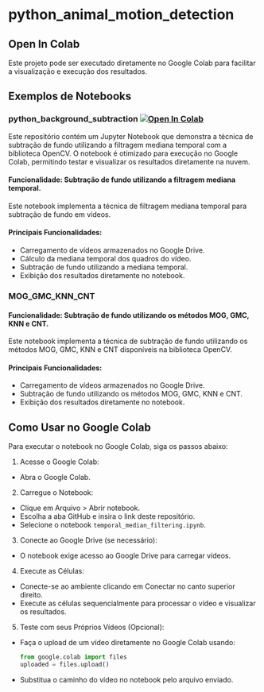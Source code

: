 # python_animal_motion_detection

## Open In Colab
Este projeto pode ser executado diretamente no Google Colab para facilitar a visualização e execução dos resultados.

## Exemplos de Notebooks

### python_background_subtraction [![Open In Colab](https://colab.research.google.com/assets/colab-badge.svg)](https://colab.research.google.com/github/KauaHenSilva/python_animal_motion_detection/blob/main/main.ipynb)

Este repositório contém um Jupyter Notebook que demonstra a técnica de subtração de fundo utilizando a filtragem mediana temporal com a biblioteca OpenCV. O notebook é otimizado para execução no Google Colab, permitindo testar e visualizar os resultados diretamente na nuvem.

#### Funcionalidade: Subtração de fundo utilizando a filtragem mediana temporal.
Este notebook implementa a técnica de filtragem mediana temporal para subtração de fundo em vídeos.

#### Principais Funcionalidades:
- Carregamento de vídeos armazenados no Google Drive.
- Cálculo da mediana temporal dos quadros do vídeo.
- Subtração de fundo utilizando a mediana temporal.
- Exibição dos resultados diretamente no notebook.

### MOG_GMC_KNN_CNT
#### Funcionalidade: Subtração de fundo utilizando os métodos MOG, GMC, KNN e CNT.
Este notebook implementa a técnica de subtração de fundo utilizando os métodos MOG, GMC, KNN e CNT disponíveis na biblioteca OpenCV.

#### Principais Funcionalidades:
- Carregamento de vídeos armazenados no Google Drive.
- Subtração de fundo utilizando os métodos MOG, GMC, KNN e CNT.
- Exibição dos resultados diretamente no notebook.

## Como Usar no Google Colab
Para executar o notebook no Google Colab, siga os passos abaixo:

1. Acesse o Google Colab:
  - Abra o Google Colab.

2. Carregue o Notebook:
  - Clique em Arquivo > Abrir notebook.
  - Escolha a aba GitHub e insira o link deste repositório.
  - Selecione o notebook `temporal_median_filtering.ipynb`.

3. Conecte ao Google Drive (se necessário):
  - O notebook exige acesso ao Google Drive para carregar vídeos.

4. Execute as Células:
  - Conecte-se ao ambiente clicando em Conectar no canto superior direito.
  - Execute as células sequencialmente para processar o vídeo e visualizar os resultados.

5. Teste com seus Próprios Vídeos (Opcional):
  - Faça o upload de um vídeo diretamente no Google Colab usando:
    ```python
    from google.colab import files
    uploaded = files.upload()
    ```
  - Substitua o caminho do vídeo no notebook pelo arquivo enviado.
